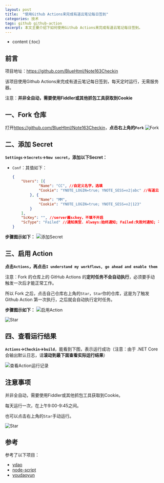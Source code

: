 ```yaml
---
layout: post
title:  "使用Github Actions来完成有道云笔记每日签到"
categories: 技术
tags: github github-action
excerpt: 本文主要介绍下如何使用Github Actions来完成有道云笔记每日签到。
---
```


* content
{:toc}

## 前言

项目地址：<https://github.com/BlueHtml/Note163Checkin>

该项目使用Github Actions来完成有道云笔记每日签到，每天定时运行，无需服务器。

注意：**并非全自动，需要使用Fiddler或其他抓包工具获取到Cookie**

## 一、Fork 仓库

打开<https://github.com/BlueHtml/Note163Checkin>，**点击右上角的`Fork`**
![Fork](https://img.guoqianfan.com/note/2020/08/Fork.png)

## 二、添加 Secret

**`Settings`->`Secrets`->`New secret`，添加以下Secret：**
- `Conf`：其值如下：
    ```json
    {
    	"Users": [{
    			"Name": "CC", //自定义名字，选填
    			"Cookie": "YNOTE_LOGIN=true; YNOTE_SESS=v2|abc" //有道云笔记客户端抓包的cookie
    		}, {
    			"Name": "MM",
    			"Cookie": "YNOTE_LOGIN=true; YNOTE_SESS=v2|123"
    		}
    	],
    	"ScKey": "", //server酱sckey，不填不开启
    	"ScType": "Failed" //通知类型. Always:始终通知; Failed:失败时通知; 不填/其他:不通知;
    }
    ```

**步骤图示如下：**
![添加Secret](https://img.guoqianfan.com/note/2020/08/添加Secret.png)

## 三、启用 Action

**点击`Actions`，再点击`I understand my workflows, go ahead and enable them`**

注意：Fork 的仓库上的 GitHub Actions 的**定时任务不会自动执行**，必须要手动触发一次后才能正常工作。

所以 Fork 之后，点击自己仓库右上角的`Star`，`Star`你的仓库，这是为了触发 Github Action 第一次执行，之后就会自动执行定时任务。

**步骤图示如下：**
![启用Action](https://img.guoqianfan.com/note/2020/08/启用Action.png)

![Star](https://img.guoqianfan.com/note/2020/08/Star.png)

## 四、查看运行结果

**`Actions`->`Checkin`->`build`**，能看到下图，表示运行成功（注意：由于 .NET Core会输出默认日志，请**滚动到最下面查看实际运行结果**）

![查看Action运行记录](https://img.guoqianfan.com/note/2020/08/查看Action运行记录.png)

## 注意事项

并非全自动，需要使用Fiddler或其他抓包工具获取到Cookie。

每天运行一次，在上午9:00-9:45之间。

也可以点击右上角的`Star`手动运行。

![Star](https://img.guoqianfan.com/note/2020/08/Star.png)

## 参考

参考了以下项目：
- [ydao](https://github.com/yygtboy/ydao/)
- [node-script](https://github.com/SunSeekerX/node-script)
- [youdaoyun](https://github.com/hezhizheng/youdaoyun)
